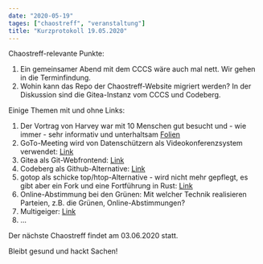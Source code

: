 ```yaml
---
date: "2020-05-19"
tages: ["chaostreff", "veranstaltung"]
title: "Kurzprotokoll 19.05.2020"
---
```


Chaostreff-relevante Punkte:
1. Ein gemeinsamer Abend mit dem CCCS wäre auch mal nett. Wir gehen in die Terminfindung.
2. Wohin kann das Repo der Chaostreff-Website migriert werden? In der Diskussion sind die Gitea-Instanz vom CCCS und Codeberg.

Einige Themen mit und ohne Links:
1. Der Vortrag von Harvey war mit 10 Menschen gut besucht und - wie immer - sehr informativ und unterhaltsam [Folien](CompLB-Kramski-Home-Recording-20200519_v01.2.pdf)
2. GoTo-Meeting wird von Datenschützern als Videokonferenzsystem verwendet: [Link](https://www.gotomeeting.com/de-de)
3. Gitea als Git-Webfrontend: [Link](https://gitea.io/en-us/)
4. Codeberg als Github-Alternative: [Link](https://codeberg.org/)
5. gotop als schicke top/htop-Alternative - wird nicht mehr gepflegt, es gibt aber ein Fork und eine Fortführung in Rust: [Link](https://github.com/cjbassi/gotop)
6. Online-Abstimmung bei den Grünen: Mit welcher Technik realisieren Parteien, z.B. die Grünen, Online-Abstimmungen?
7. Multigeiger: [Link](https://github.com/ecocurious2/MultiGeiger)
8. ...


Der nächste Chaostreff findet am 03.06.2020 statt.

Bleibt gesund und hackt Sachen!
